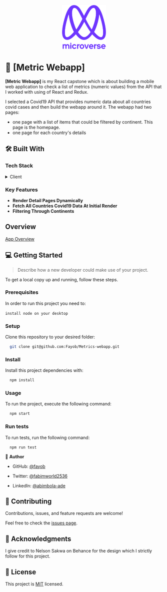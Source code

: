 <div align="center">

  <img src="./public/murple_logo.png" alt="logo" width="140"  height="auto" />
  <br/>

</div>

# 📖 [Metric Webapp] <a name="about-project"></a>

**[Metric Webapp]** is my React capstone  which is about building a mobile web application to check a list of metrics (numeric values) from the API that I worked with using of React and Redux.

I selected a Covid19 API that provides numeric data about all countries covid cases and then build the webapp around it. The webapp had two pages:
  - one page with a list of items that could be filtered by continent. This page is the homepage.
  - one page for each country's details

## 🛠 Built With <a name="built-with"></a>

### Tech Stack <a name="tech-stack"></a>

<details>
  <summary>Client</summary>
  <ul>
    <li><a href="https://reactjs.org/">React.js</a></li>
    <li><a href="https://redux-toolkit.js.org/">Redux toolkit</a></li>
  </ul>
</details>

<!-- Features -->

### Key Features <a name="key-features"></a>

- **Render Detail Pages Dynamically**
- **Fetch All Countries Covid19 Data At Initial Render**
- **Filtering Through Continents**


## Overview

[App Overview](https://www.loom.com/share/dae73f096f3248ebb5dbf7dcbf585625)

<!-- LIVE DEMO -->

<!-- ## 🚀 Live Demo <a name="live-demo"></a>

- [Live Demo Link](https://yourdeployedapplicationlink.com) -->

<!-- GETTING STARTED -->

## 💻 Getting Started <a name="getting-started"></a>

> Describe how a new developer could make use of your project.

To get a local copy up and running, follow these steps.

### Prerequisites

In order to run this project you need to:

  `install node on your desktop`


### Setup

Clone this repository to your desired folder:

```sh
  git clone git@github.com:Fayob/Metrics-webapp.git
```

### Install

Install this project dependencies with:

```sh
  npm install
```

### Usage

To run the project, execute the following command:

```sh
  npm start
```

### Run tests

To run tests, run the following command:

``` 
  npm run test 
```

<!-- AUTHORS -->

👤 **Author**

- GitHub: [@fayob](https://github.com/fayob)

- Twitter: [@fabimworld2536](https://twitter.com/Fabimworld2536)

- LinkedIn: [@abimbola-ade](https://www.linkedin.com/in/abimbola-ade)

<!-- CONTRIBUTING -->

## 🤝 Contributing <a name="contributing"></a>

Contributions, issues, and feature requests are welcome!

Feel free to check the [issues page](../../issues/).

<!-- ACKNOWLEDGEMENTS -->

## 🙏 Acknowledgments <a name="acknowledgements"></a>

I give credit to Nelson Sakwa on Behance for the design which I strictly follow for this project.

<!-- LICENSE -->

## 📝 License <a name="license"></a>

This project is [MIT](./LICENSE) licensed.
